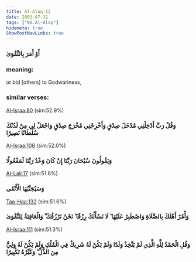 ```yaml
---
title: Al-Alaq:12
date: 2003-07-31
tags: ["96.Al-Alaq"]
hidemeta: true 
ShowPostNavLinks: true 
---
```

### أَوْ أَمَرَ بِالتَّقْوَىٰ
### meaning: 
or bid [others] to Godwariness,
### similar verses: 

[Al-Israa:80](/17/80) (sim:52.9%)

### وَقُلْ رَبِّ أَدْخِلْنِي مُدْخَلَ صِدْقٍ وَأَخْرِجْنِي مُخْرَجَ صِدْقٍ وَاجْعَلْ لِي مِنْ لَدُنْكَ سُلْطَانًا نَصِيرًا

[Al-Israa:108](/17/108) (sim:52.0%)

### وَيَقُولُونَ سُبْحَانَ رَبِّنَا إِنْ كَانَ وَعْدُ رَبِّنَا لَمَفْعُولًا

[Al-Lail:17](/92/17) (sim:51.8%)

### وَسَيُجَنَّبُهَا الْأَتْقَى

[Taa-Haa:132](/20/132) (sim:51.6%)

### وَأْمُرْ أَهْلَكَ بِالصَّلَاةِ وَاصْطَبِرْ عَلَيْهَا ۖ لَا نَسْأَلُكَ رِزْقًا ۖ نَحْنُ نَرْزُقُكَ ۗ وَالْعَاقِبَةُ لِلتَّقْوَىٰ

[Al-Israa:111](/17/111) (sim:51.3%)

### وَقُلِ الْحَمْدُ لِلَّهِ الَّذِي لَمْ يَتَّخِذْ وَلَدًا وَلَمْ يَكُنْ لَهُ شَرِيكٌ فِي الْمُلْكِ وَلَمْ يَكُنْ لَهُ وَلِيٌّ مِنَ الذُّلِّ ۖ وَكَبِّرْهُ تَكْبِيرًا
